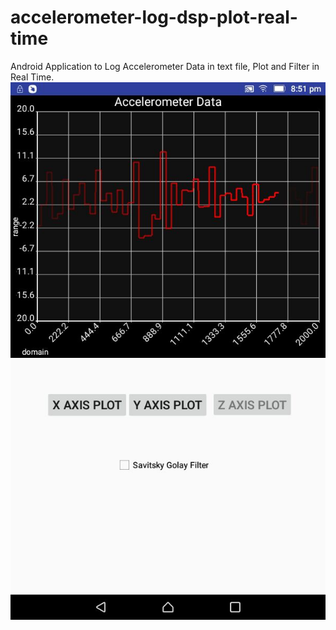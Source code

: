 # accelerometer-log-dsp-plot-real-time
Android Application to Log Accelerometer Data in text file, Plot and Filter in Real Time.
![Alt text](Z-AxisData-Plot.jpg?raw=true "Accelerometer Z Axis Data ")
